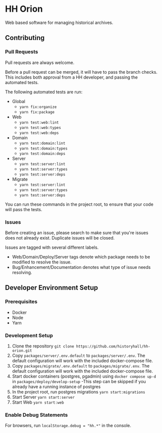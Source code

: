 # HH Orion
Web based software for managing historical archives.

## Contributing

### Pull Requests
Pull requests are always welcome.

Before a pull request can be merged, it will have to pass the branch checks. This includes both approval from a HH developer, and passing the automated tests.

The following automated tests are run:
- Global
  - `yarn fix:organize`
  - `yarn fix:package`
- Web
  - `yarn test:web:lint`
  - `yarn test:web:types`
  - `yarn test:web:deps`
- Domain
  - `yarn test:domain:lint`
  - `yarn test:domain:types`
  - `yarn test:domain:deps`
- Server
  - `yarn test:server:lint`
  - `yarn test:server:types`
  - `yarn test:server:deps`
- Migrate
  - `yarn test:server:lint`
  - `yarn test:server:types`
  - `yarn test:server:deps`

You can run these commands in the project root, to ensure that your code will pass the tests.

### Issues
Before creating an issue, please search to make sure that you're issues does not already exist. Duplicate issues will be closed.

Issues are tagged with several different labels.
- Web/Domain/Deploy/Server tags denote which package needs to be modified to resolve the issue.
- Bug/Enhancement/Documentation denotes what type of issue needs resolving.

## Developer Environment Setup

### Prerequisites
- Docker
- Node
- Yarn

### Development Setup
1. Clone the repository `git clone https://github.com/historyhall/hh-orion.git`
2. Copy `packages/server/.env.default` to `packages/server/.env`. The default configuration will work with the included docker-compose file.
3. Copy `packages/migrate/.env.default` to `packages/migrate/.env`. The default configuration will work with the included docker-compose file.
4. Start docker containers (postgres, pgadmin) using `docker compose up-d` in `packages/deploy/develop-setup`
   -This step can be skipped if you already have a running instance of postgres
5. In the project root, run postgres migrations `yarn start:migrations`
6. Start Server `yarn start:server`
7. Start Web `yarn start:web`

### Enable Debug Statements
For browsers, run `localStorage.debug = "hh.*"` in the console.

